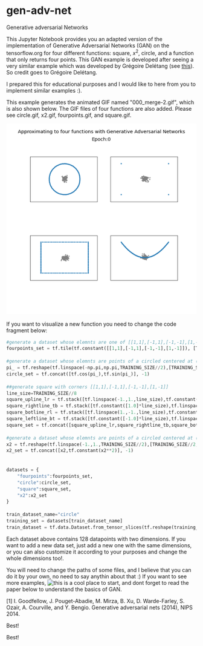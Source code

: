 # gen-adv-net
Generative adversarial Networks

This Jupyter Notebook provides you an adapted version of the implementation of Generative Adversarial Networks (GAN) on the tensorflow.org for four different functions: square, $x^2$, circle, and a function that only returns four points. This GAN example is developed after seeing a very similar example which was developed by Grégoire Delétang (see  [this](https://towardsdatascience.com/how-gans-really-work-2e1db1f407bb)). So credit goes to Grégoire Delétang.

I prepared this for educational purposes and I would like to here from you to implement similar examples :).

This example generates the animated GIF named "000_merge-2.gif", which is also shown below. The GIF files of four functions are also added. Please see circle.gif, x2.gif, fourpoints.gif, and square.gif.


![](000_merge-2.gif)


If you want to visualize a new function you need to change the code fragment below:

```python
#generate a dataset whose elemnts are one of [[1,1],[-1,1],[-1,-1],[1,-1]]
fourpoints_set = tf.tile(tf.constant([[1,1],[-1,1],[-1,-1],[1,-1]]), [TRAINING_SIZE//8,1])

#generate a dataset whose elemnts are points of a circled centered at (0,0)
pi_ = tf.reshape(tf.linspace(-np.pi,np.pi,TRAINING_SIZE//2),[TRAINING_SIZE//2,1])
circle_set = tf.concat([tf.cos(pi_),tf.sin(pi_)], -1)

##generate square with corners [[1,1],[-1,1],[-1,-1],[1,-1]]
line_size=TRAINING_SIZE//8
square_upline_lr = tf.stack([tf.linspace(-1.,1.,line_size),tf.constant([1.0]*line_size)],axis=-1)
square_rightline_tb = tf.stack([tf.constant([1.0]*line_size),tf.linspace(1.,-1.,line_size),],axis=-1)
square_botline_rl = tf.stack([tf.linspace(1.,-1.,line_size),tf.constant([-1.0]*line_size)],axis=-1)
square_leftline_bt = tf.stack([tf.constant([-1.0]*line_size),tf.linspace(-1.,1.,line_size),],axis=-1)
square_set = tf.concat([square_upline_lr,square_rightline_tb,square_botline_rl,square_leftline_bt],axis=0)

#generate a dataset whose elemnts are points of a circled centered at (0,0)
x2 = tf.reshape(tf.linspace(-1.,1.,TRAINING_SIZE//2),[TRAINING_SIZE//2,1])
x2_set = tf.concat([x2,tf.constant(x2**2)], -1)


datasets = {
    "fourpoints":fourpoints_set,
    "circle":circle_set,
    "square":square_set,
    "x2":x2_set
}

train_dataset_name="circle"
training_set = datasets[train_dataset_name]
train_dataset = tf.data.Dataset.from_tensor_slices(tf.reshape(training_set, [1,16,16,1])).shuffle(BUFFER_SIZE).batch(BATCH_SIZE)
```

Each dataset above contains 128 datapoints with two dimensions. If you want to add a new data set, just add a new one with the same dimensions, or you can also customize it according to your purposes and change the whole dimensions too!.

You will need to change the paths of some files, and I believe that you can do it by your own, no need to say anythin about that :) 
If you want to see more examples, ![this](https://medium.com/@jonathan_hui/gan-some-cool-applications-of-gans-4c9ecca35900) is a cool place to start, and dont forget to read the paper below to understand the basics of GAN.

[1] I. Goodfellow, J. Pouget-Abadie, M. Mirza, B. Xu, D. Warde-Farley, S. Ozair, A. Courville, and Y. Bengio. Generative adversarial nets (2014), NIPS 2014.

Best!

Best!
